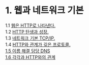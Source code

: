 # 1. 웹과 네트워크 기본

1.1 [웹은 HTTP로 나타낸다.](1.1-http-..md)  
1.2 [HTTP 탄생과 성장.](1.2-http.md)  
1.3 [네트워크 기본 TCP/IP.](1.3-tcp-ip.md)  
1.4 [HTTP와 관계가 깊은 프로토콜.](1.4-http-ip-tcp-dns.md)  
[1.5 이름 해결 담당 DNS](1.5.md)  
[1.6 각각과 HTTP와의 관계](1.6-http.md)

